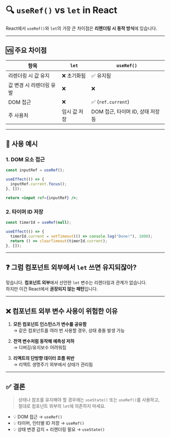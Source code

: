 
# 🔍 `useRef()` vs `let` in React

React에서 `useRef()`와 `let`의 가장 큰 차이점은 **리렌더링 시 동작 방식**에 있습니다.

---

## 🆚 주요 차이점

| 항목 | `let` | `useRef()` |
|------|-------|------------|
| 리렌더링 시 값 유지 | ❌ 초기화됨 | ✅ 유지됨 |
| 값 변경 시 리렌더링 유발 | ❌ | ❌ |
| DOM 접근 | ❌ | ✅ (`ref.current`) |
| 주 사용처 | 임시 값 저장 | DOM 접근, 타이머 ID, 상태 저장 등 |

---

## 🧪 사용 예시

### 1. DOM 요소 접근

```jsx
const inputRef = useRef();

useEffect(() => {
  inputRef.current.focus();
}, []);

return <input ref={inputRef} />;
```

### 2. 타이머 ID 저장

```jsx
const timerId = useRef(null);

useEffect(() => {
  timerId.current = setTimeout(() => console.log("Done!"), 1000);
  return () => clearTimeout(timerId.current);
}, []);
```

---

## ❓ 그럼 컴포넌트 외부에서 `let` 쓰면 유지되잖아?

맞습니다. **컴포넌트 외부**에서 선언한 `let` 변수는 리렌더링과 관계가 없습니다.  
하지만 이건 React에서 **권장되지 않는 패턴**입니다.

---

## ❌ 컴포넌트 외부 변수 사용이 위험한 이유

1. **모든 컴포넌트 인스턴스가 변수를 공유함**  
   → 같은 컴포넌트를 여러 번 사용할 경우, 상태 충돌 발생 가능

2. **전역 변수처럼 동작해 예측성 저하**  
   → 디버깅/유지보수 어려워짐

3. **리액트의 단방향 데이터 흐름 위반**  
   → 리액트 생명주기 외부에서 상태가 관리됨

---

## ✅ 결론

> 상태나 참조를 유지해야 할 경우에는 `useState()` 또는 `useRef()`를 사용하고,  
> 절대로 컴포넌트 외부의 `let`에 의존하지 마세요.

- 💡 DOM 접근 → `useRef()`
- 💡 타이머, 인터벌 ID 저장 → `useRef()`
- 💡 상태 변경 감지 + 리렌더링 필요 → `useState()`
